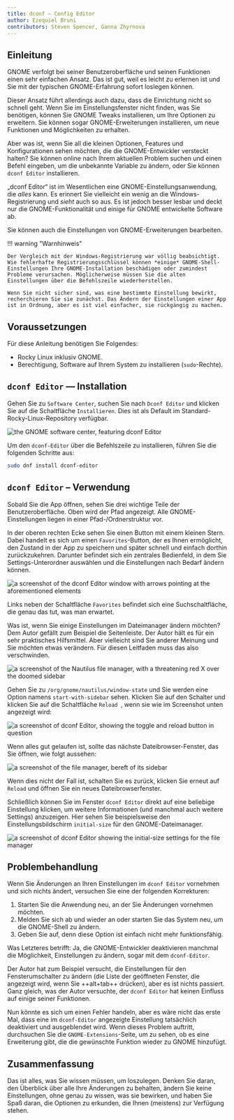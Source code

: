 ```yaml
---
title: dconf – Config Editor
author: Ezequiel Bruni
contributors: Steven Spencer, Ganna Zhyrnova
---
```


## Einleitung

GNOME verfolgt bei seiner Benutzeroberfläche und seinen Funktionen einen sehr einfachen Ansatz. Das ist gut, weil es leicht zu erlernen ist und Sie mit der typischen GNOME-Erfahrung sofort loslegen können.

Dieser Ansatz führt allerdings auch dazu, dass die Einrichtung nicht so schnell geht. Wenn Sie im Einstellungsfenster nicht finden, was Sie benötigen, können Sie GNOME Tweaks installieren, um Ihre Optionen zu erweitern. Sie können sogar GNOME-Erweiterungen installieren, um neue Funktionen und Möglichkeiten zu erhalten.

Aber was ist, wenn Sie all die kleinen Optionen, Features und Konfigurationen sehen möchten, die die GNOME-Entwickler versteckt halten? Sie können online nach Ihrem aktuellen Problem suchen und einen Befehl eingeben, um die unbekannte Variable zu ändern, oder Sie können `dconf Editor` installieren.

„dconf Editor“ ist im Wesentlichen eine GNOME-Einstellungsanwendung, die _alles_ kann. Es erinnert Sie vielleicht ein wenig an die Windows-Registrierung und _sieht_ auch so aus. Es ist jedoch besser lesbar und deckt nur die GNOME-Funktionalität und einige für GNOME entwickelte Software ab.

Sie können auch die Einstellungen von GNOME-Erweiterungen bearbeiten.

!!! warning "Warnhinweis"

```
Der Vergleich mit der Windows-Registrierung war völlig beabsichtigt. Wie fehlerhafte Registrierungsschlüssel können *einige* GNOME-Shell-Einstellungen Ihre GNOME-Installation beschädigen oder zumindest Probleme verursachen. Möglicherweise müssen Sie die alten Einstellungen über die Befehlszeile wiederherstellen.

Wenn Sie nicht sicher sind, was eine bestimmte Einstellung bewirkt, recherchieren Sie sie zunächst. Das Ändern der Einstellungen einer App ist in Ordnung, aber es ist viel einfacher, sie rückgängig zu machen.
```

## Voraussetzungen

Für diese Anleitung benötigen Sie Folgendes:

 - Rocky Linux inklusiv GNOME.
 - Berechtigung, Software auf Ihrem System zu installieren (`sudo`-Rechte).

## `dconf Editor` — Installation

Gehen Sie zu `Software Center`, suchen Sie nach `Dconf Editor` und klicken Sie auf die Schaltfläche `Installieren`. Dies ist als Default im Standard-Rocky-Linux-Repository verfügbar.

![the GNOME software center, featuring dconf Editor](images/dconf-01.png)

Um den `dconf-Editor` über die Befehlszeile zu installieren, führen Sie die folgenden Schritte aus:

```bash
sudo dnf install dconf-editor
```

## `dconf Editor` – Verwendung

Sobald Sie die App öffnen, sehen Sie drei wichtige Teile der Benutzeroberfläche. Oben wird der Pfad angezeigt. Alle GNOME-Einstellungen liegen in einer Pfad-/Ordnerstruktur vor.

In der oberen rechten Ecke sehen Sie einen Button mit einem kleinen Stern. Dabei handelt es sich um einen `Favorites`-Button, der es Ihnen ermöglicht, den Zustand in der App zu speichern und später schnell und einfach dorthin zurückzukehren. Darunter befindet sich ein zentrales Bedienfeld, in dem Sie Settings-Unterordner auswählen und die Einstellungen nach Bedarf ändern können.

![a screenshot of the dconf Editor window with arrows pointing at the aforementioned elements](images/dconf-02.png)

Links neben der Schaltfläche `Favorites` befindet sich eine Suchschaltfläche, die genau das tut, was man erwartet.

Was ist, wenn Sie einige Einstellungen im Dateimanager ändern möchten? Dem Autor gefällt zum Beispiel die Seitenleiste. Der Autor hält es für ein sehr praktisches Hilfsmittel. Aber vielleicht sind Sie anderer Meinung und Sie möchten etwas verändern. Für diesen Leitfaden muss das also verschwinden.

![a screenshot of the Nautilus file manager, with a threatening red X over the doomed sidebar](images/dconf-03.png)

Gehen Sie zu `/org/gnome/nautilus/window-state` und Sie werden eine Option namens `start-with-sidebar` sehen. Klicken Sie auf den Schalter und klicken Sie auf die Schaltfläche `Reload `, wenn sie wie im Screenshot unten angezeigt wird:

![a screenshot of dconf Editor, showing the toggle and reload button in question](images/dconf-04.png)

Wenn alles gut gelaufen ist, sollte das nächste Dateibrowser-Fenster, das Sie öffnen, wie folgt aussehen:

![a screenshot of the file manager, bereft of its sidebar](images/dconf-05.png)

Wenn dies nicht der Fall ist, schalten Sie es zurück, klicken Sie erneut auf `Reload` und öffnen Sie ein neues Dateibrowserfenster.

Schließlich können Sie im Fenster `dconf Editor` direkt auf eine beliebige Einstellung klicken, um weitere Informationen (und manchmal auch weitere Settings) anzuzeigen. Hier sehen Sie beispielsweise den Einstellungsbildschirm `initial-size` für den GNOME-Dateimanager.

![a screenshot of dconf Editor showing the initial-size settings for the file manager](images/dconf-06.png)

## Problembehandlung

Wenn Sie Änderungen an Ihren Einstellungen im `dconf Editor` vornehmen und sich nichts ändert, versuchen Sie eine der folgenden Korrekturen:

1. Starten Sie die Anwendung neu, an der Sie Änderungen vornehmen möchten.
2. Melden Sie sich ab und wieder an oder starten Sie das System neu, um die GNOME-Shell zu ändern.
3. Geben Sie auf, denn diese Option ist einfach nicht mehr funktionsfähig.

Was Letzteres betrifft: Ja, die GNOME-Entwickler deaktivieren manchmal die Möglichkeit, Einstellungen zu ändern, sogar mit dem `dconf-Editor`.

Der Autor hat zum Beispiel versucht, die Einstellungen für den Fensterumschalter zu ändern (die Liste der geöffneten Fenster, die angezeigt wird, wenn Sie ++alt+tab++ drücken), aber es ist nichts passiert. Ganz gleich, was der Autor versuchte, der `dconf Editor` hat keinen Einfluss auf einige seiner Funktionen.

Nun könnte es sich um einen Fehler handeln, aber es wäre nicht das erste Mal, dass eine im `dconf-Editor` angezeigte Einstellung tatsächlich deaktiviert und ausgeblendet wird. Wenn dieses Problem auftritt, durchsuchen Sie die `GNOME-Extensions`-Seite, um zu sehen, ob es eine Erweiterung gibt, die die gewünschte Funktion wieder zu GNOME hinzufügt.

## Zusammenfassung

Das ist alles, was Sie wissen müssen, um loszulegen. Denken Sie daran, den Überblick über alle Ihre Änderungen zu behalten, ändern Sie keine Einstellungen, ohne genau zu wissen, was sie bewirken, und haben Sie Spaß daran, die Optionen zu erkunden, die Ihnen (meistens) zur Verfügung stehen.
